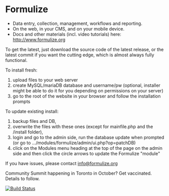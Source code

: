 Formulize
=========

* Data entry, collection, management, workflows and reporting.
* On the web, in your CMS, and on your mobile device.
* Docs and other materials (incl. video tutorials) here: http://www.formulize.org

To get the latest, just download the source code of the latest release, or the latest commit if you want the cutting edge, which is almost always fully functional.

To install fresh:
1) upload files to your web server
2) create MySQL/mariaDB database and username/pw (optional, installer might be able to do it for you depending on permissions on your server)
3) go to the root of the website in your browser and follow the installation prompts

To update existing install:
1) backup files and DB, 
2) overwrite the files with these ones (except for mainfile.php and the /install folder), 
3) login and go to the admin side, run the database update when prompted (or go to .../modules/formulize/admin/ui.php?op=patchDB)
4) click on the Modules menu heading at the top of the page on the admin side and then click the circle arrows to update the Formulize "module"

If you have issues, please contact info@formulize.org

Community Summit happening in Toronto in October? Get vaccinated. Details to follow.

[![Build Status](https://travis-ci.org/jegelstaff/formulize.png)](https://travis-ci.org/jegelstaff/formulize)
